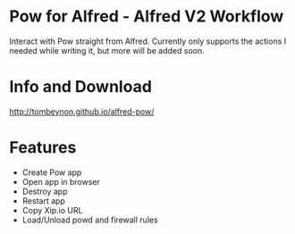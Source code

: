 Pow for Alfred - Alfred V2 Workflow
==========

Interact with Pow straight from Alfred. Currently only supports the actions I needed while writing it, but more will be added soon.

Info and Download
========

http://tombeynon.github.io/alfred-pow/

Features
========

* Create Pow app
* Open app in browser
* Destroy app
* Restart app
* Copy Xip.io URL
* Load/Unload powd and firewall rules
